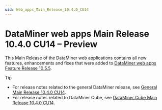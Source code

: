 ```yaml
---
uid: Web_apps_Main_Release_10.4.0_CU14
---
```


# DataMiner web apps Main Release 10.4.0 CU14 – Preview

This Main Release of the DataMiner web applications contains all new features, enhancements and fixes that were added to [DataMiner web apps Feature Release 10.5.5](xref:Web_apps_Feature_Release_10.5.5).

> [!TIP]
>
> - For release notes related to the general DataMiner release, see [General Main Release 10.4.0 CU14](xref:General_Main_Release_10.4.0_CU14).
> - For release notes related to DataMiner Cube, see [DataMiner Cube Main Release 10.4.0 CU14](xref:Cube_Main_Release_10.4.0_CU14).
